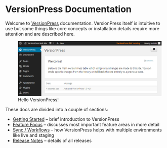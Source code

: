 # VersionPress Documentation #

Welcome to [VersionPress](http://versionpress.net/) documentation. VersionPress itself is intuitive to use but some things like core concepts or installation details require more attention and are described here.

<figure style="width: 90%;">
  <img src="../media/successful-activation.png" alt="Hello VersionPress" /> 
  <figcaption>Hello VersionPress!</figcaption>
</figure>

These docs are divided into a couple of sections:

* [Getting Started](./en/getting-started) – brief introduction to VersionPress
* [Feature Focus](./en/feature-focus) – discusses most important feature areas in more detail
* [Sync / Workflows](./en/sync) – how VersionPress helps with multiple environments like live and staging
* [Release Notes](./en/release-notes) – details of all releases
